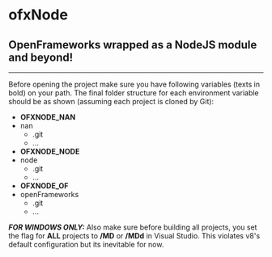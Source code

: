 ofxNode
=======
OpenFrameworks wrapped as a NodeJS module and beyond!
-----------------------------------------------------


----------


Before opening the project make sure you have following variables (texts in bold) on your path. The final folder structure for each environment variable should be as shown (assuming each project is cloned by Git):

 - **OFXNODE_NAN**
  - nan
     - .git
     - ...
 - **OFXNODE_NODE**
  - node
     - .git
     - ...
 - **OFXNODE_OF**
  - openFrameworks
     - .git
     - ...

***FOR WINDOWS ONLY:*** Also make sure before building all projects, you set the flag for **ALL** projects to **/MD** or **/MDd** in Visual Studio. This violates v8's default configuration but its inevitable for now.